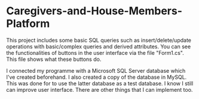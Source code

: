 # Caregivers-and-House-Members-Platform
This project includes some basic SQL queries such as insert/delete/update operations with basic/complex queries and derived attributes. You can see the functionalities of buttons in the user interface via the file "Form1.cs". This file shows what these buttons do.

I connected my programme with a Microsoft SQL Server database which I've created beforehand.
I also created a copy of the database in MySQL. This was done for to use the latter database as a test database.
I know I still can improve user interface. There are other things that I can implement too.
